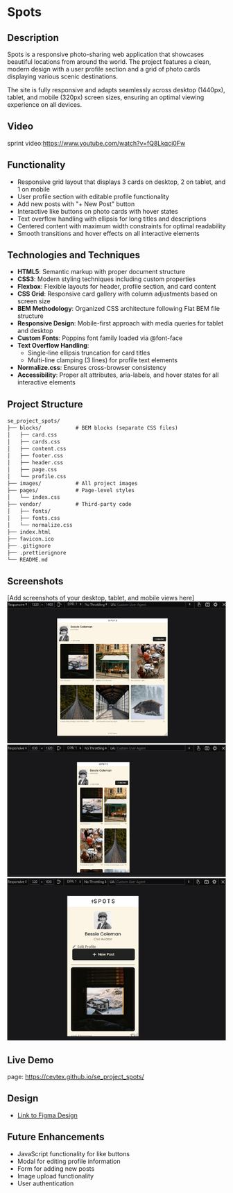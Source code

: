 # Spots

## Description

Spots is a responsive photo-sharing web application that showcases beautiful locations from around the world. The project features a clean, modern design with a user profile section and a grid of photo cards displaying various scenic destinations.

The site is fully responsive and adapts seamlessly across desktop (1440px), tablet, and mobile (320px) screen sizes, ensuring an optimal viewing experience on all devices.

## Video
sprint video:https://www.youtube.com/watch?v=fQ8Lkqci0Fw

## Functionality

- Responsive grid layout that displays 3 cards on desktop, 2 on tablet, and 1 on mobile
- User profile section with editable profile functionality
- Add new posts with "+ New Post" button
- Interactive like buttons on photo cards with hover states
- Text overflow handling with ellipsis for long titles and descriptions
- Centered content with maximum width constraints for optimal readability
- Smooth transitions and hover effects on all interactive elements

## Technologies and Techniques

- **HTML5**: Semantic markup with proper document structure
- **CSS3**: Modern styling techniques including custom properties
- **Flexbox**: Flexible layouts for header, profile section, and card content
- **CSS Grid**: Responsive card gallery with column adjustments based on screen size
- **BEM Methodology**: Organized CSS architecture following Flat BEM file structure
- **Responsive Design**: Mobile-first approach with media queries for tablet and desktop
- **Custom Fonts**: Poppins font family loaded via @font-face
- **Text Overflow Handling**: 
  - Single-line ellipsis truncation for card titles
  - Multi-line clamping (3 lines) for profile text elements
- **Normalize.css**: Ensures cross-browser consistency
- **Accessibility**: Proper alt attributes, aria-labels, and hover states for all interactive elements

## Project Structure

```
se_project_spots/
├── blocks/           # BEM blocks (separate CSS files)
│   ├── card.css
│   ├── cards.css
│   ├── content.css
│   ├── footer.css
│   ├── header.css
│   ├── page.css
│   └── profile.css
├── images/           # All project images
├── pages/            # Page-level styles
│   └── index.css
├── vendor/           # Third-party code
│   ├── fonts/
│   ├── fonts.css
│   └── normalize.css
├── index.html
├── favicon.ico
├── .gitignore
├── .prettierignore
└── README.md
```

## Screenshots

[Add screenshots of your desktop, tablet, and mobile views here]
![Desktop view](images/screenshot-desktop.png)
![Tablet view](images/screenshot-tablet.png)
![Mobile view](images/screenshot-mobile.png)

## Live Demo

page: https://cevtex.github.io/se_project_spots/

## Design

* [Link to Figma Design](https://www.figma.com/file/BBNm2bC3lj8QQMHlnqRsga/Sprint-3-Project-%E2%80%94-Spots?type=design&node-id=2%3A60&mode=design&t=afgNFybdorZO6cQo-1)

## Future Enhancements

- JavaScript functionality for like buttons
- Modal for editing profile information
- Form for adding new posts
- Image upload functionality
- User authentication